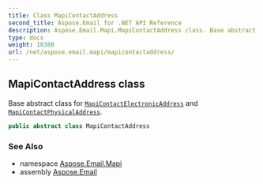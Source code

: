```yaml
---
title: Class MapiContactAddress
second_title: Aspose.Email for .NET API Reference
description: Aspose.Email.Mapi.MapiContactAddress class. Base abstract class for MapiContactElectronicAddress and MapiContactPhysicalAddress
type: docs
weight: 18380
url: /net/aspose.email.mapi/mapicontactaddress/
---
```

## MapiContactAddress class

Base abstract class for [`MapiContactElectronicAddress`](../mapicontactelectronicaddress/) and [`MapiContactPhysicalAddress`](../mapicontactphysicaladdress/).

```csharp
public abstract class MapiContactAddress
```

### See Also

* namespace [Aspose.Email.Mapi](../../aspose.email.mapi/)
* assembly [Aspose.Email](../../)


